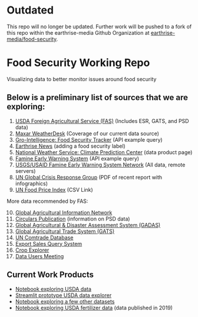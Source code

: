 # Outdated
This repo will no longer be updated. Further work will be pushed to a fork of this repo within the earthrise-media Github Organization at [earthrise-media/food-security](https://github.com/earthrise-media/food-security).
# Food Security Working Repo
Visualizing data to better monitor issues around food security

## Below is a preliminary list of sources that we are exploring:
1. [USDA Foreign Agricultural Service (FAS)](https://apps.fas.usda.gov/opendataweb/home) (Includes ESR, GATS, and PSD data)
2. [Maxar WeatherDesk](https://blog.maxar.com/earth-intelligence/2022/maxars-weatherdesk-predicts-a-significant-decline-in-ukrainian-crop-harvests) (Coverage of our current data source)
3. [Gro-Intelligence: Food Security Tracker](https://community.gro-intelligence.com/food-security-tracker-africa/data/Sudan_Wheat_supply_demand.json) (API example query)
4. [Earthrise News](https://news.earthrise.media/) (adding a food security label)
5. [National Weather Service: Climate Prediction Center](https://www.cpc.ncep.noaa.gov/products/international/index.shtml) (data product page)
6. [Famine Early Warning System](https://fdw.fews.net/api/ipcphasemap/?country_code=CM&collection_date=2022-05-01&format=geojson) (API example query)
7. [USGS/USAID Famine Early Warning System Network](https://edcintl.cr.usgs.gov/downloads/sciweb1/shared/fews/web/) (All data, remote servers) 
8. [UN Global Crisis Response Group](https://news.un.org/pages/wp-content/uploads/2022/06/GCRG_2nd-Brief_Jun8_2022_FINAL.pdf?utm_source=United+Nations&utm_medium=Brief&utm_campaign=Global+Crisis+Response) (PDF of recent report with infographics)
9. [UN Food Price Index](https://www.fao.org/fileadmin/templates/worldfood/Reports_and_docs/Food_price_indices_data_jun369.csv) (CSV Link)

More data recommended by FAS:

10. [Global Agricultural Information Network](https://gain.fas.usda.gov/#/home)
11. [Circulars Publication](https://apps.fas.usda.gov/psdonline/circulars/production.pdf) (information on PSD data)
12. [Global Agricultural & Disaster Assessment System (GADAS)](https://geo.fas.usda.gov/GADAS/index.html)
13. [Global Agricultural Trade System (GATS)](https://apps.fas.usda.gov/gats/default.aspx)
14. [UN Comtrade Database](https://comtrade.un.org/)
15. [Export Sales Query System](https://apps.fas.usda.gov/esrquery/)
16. [Crop Explorer](https://ipad.fas.usda.gov/cropexplorer/)
17. [Data Users Meeting](https://www.nass.usda.gov/Education_and_Outreach/Meeting/index.php)


## Current Work Products
- [Notebook exploring USDA data](./notebooks/usda-data-exploration.ipynb)
- [Streamlit prototype USDA data explorer](https://cameronkruse-food-security-1-home-uh92w4.streamlitapp.com/)
- [Notebook exploring a few other datasets](./notebooks/other-data-exploration.ipynb)
- [Notebook exploring USDA fertilizer data](./notebooks/usda-fertilizer-data.ipynb) (data published in 2019)
